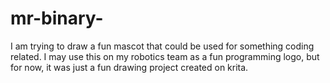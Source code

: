 # mr-binary-
I am trying to draw a fun mascot that could be used for something coding related. I may use this on my robotics team as a fun programming logo, but for now, it was just a fun drawing project created on krita.
